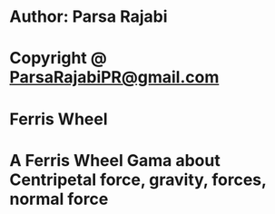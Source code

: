 # Author: Parsa Rajabi 
# Copyright @ ParsaRajabiPR@gmail.com
#
# Ferris Wheel
# A Ferris Wheel Gama about Centripetal force, gravity, forces, normal force
#

